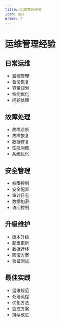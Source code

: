 ```yaml
---
title: 运维管理经验
icon: ops
order: 7
---
```


# 运维管理经验

## 日常运维
- 监控管理
- 备份恢复
- 容量规划
- 性能优化
- 问题处理

## 故障处理
- 故障诊断
- 故障恢复
- 数据修复
- 性能问题
- 系统优化

## 安全管理
- 权限控制
- 安全配置
- 审计日志
- 数据加密
- 访问控制

## 升级维护
- 版本升级
- 配置更新
- 数据迁移
- 回滚方案
- 验证测试

## 最佳实践
- 运维规范
- 处理流程
- 优化方法
- 监控方案
- 持续改进
